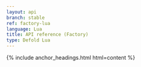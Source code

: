 ```yaml
---
layout: api
branch: stable
ref: factory-lua
language: Lua
title: API reference (Factory)
type: Defold Lua
---
```

{% include anchor_headings.html html=content %}